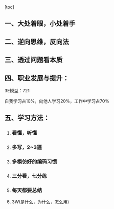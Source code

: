 [toc]



## 一、大处着眼，小处着手



## 二、逆向思维，反向法



## 三、透过问题看本质



## 四、职业发展与提升：

3E模型：721

自我学习占10%，向他人学习20%，工作中学习占70%



## 五、学习方法：

1. ### 看懂，听懂

2. ### 多写，2~3遍

3. ### 多模仿好的编码习惯

4. ### 三分看，七分练

5. ### 每天都要总结

6. 3W(是什么，为什么，怎么用)



